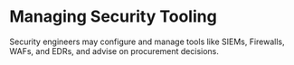 # Managing Security Tooling

Security engineers may configure and manage tools like SIEMs, Firewalls, WAFs, and EDRs, and advise on procurement decisions.
